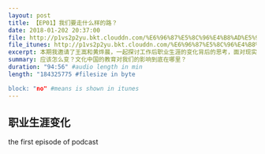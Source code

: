 ```yaml
---
layout: post
title: 【EP01】我们要走什么样的路？
date: 2018-01-202 20:37:00
file: http://p1vs2p2yu.bkt.clouddn.com/%E6%96%87%E5%8C%96%E4%B8%AD%E5%9B%BD%E6%9C%88%E6%97%A6%E8%B0%880.mp3
file_itunes: http://p1vs2p2yu.bkt.clouddn.com/%E6%96%87%E5%8C%96%E4%B8%AD%E5%9B%BD%E6%9C%88%E6%97%A6%E8%B0%880.mp3
excerpt: 本期我邀请了王嵩和黄烨晨，一起探讨工作后职业生涯的变化背后的思考，面对现实的情况我们如何进行选择。
summary: 应该怎么变？文化中国的教育对我们的影响到底在哪里？
duration: "94:56" #audio length in min
length: "184325775 #filesize in byte

block: "no" #means is shown in itunes
---
```



## 职业生涯变化
the first episode of podcast

